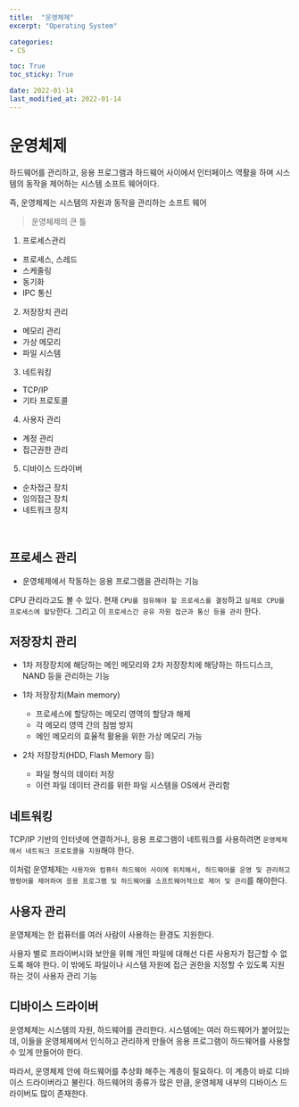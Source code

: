 ```yaml
---
title:  "운영체제"
excerpt: "Operating System"

categories:
- CS

toc: True
toc_sticky: True

date: 2022-01-14
last_modified_at: 2022-01-14
---
```


# 운영체제

하드웨어를 관리하고, 응용 프로그램과 하드웨어 사이에서 인터페이스 역활을 하며 시스템의 동작을 제어하는 시스템 소프트 웨어이다.

즉, 운영체제는 시스템의 자원과 동작을 관리하는 소프트 웨어

> 운영체제의 큰 틀

1. 프로세스관리
  - 프로세스, 스레드
  - 스케줄링
  - 동기화
  - IPC 통신
2. 저장장치 관리
  - 메모리 관리
  - 가상 메모리
  - 파일 시스템
3. 네트워킹
  - TCP/IP
  - 기타 프로토콜
4. 사용자 관리
  - 계정 관리
  - 접근권한 관리
5. 디바이스 드라이버
  - 순차접근 장치
  - 임의접근 장치
  - 네트워크 장치

<br>

## 프로세스 관리

- 운영체제에서 작동하는 응용 프로그램을 관리하는 기능

CPU 관리라고도 볼 수 있다. 현재 `CPU를 점유해야 할 프로세스를 결정`하고 `실제로 CPU를 프로세스에 할당`한다. 그리고 이 `프로세스간 공유 자원 접근과 통신 등을 관리` 한다.

## 저장장치 관리

- 1차 저장장치에 해당하는 메인 메모리와 2차 저장장치에 해당하는 하드디스크, NAND 등을 관리하는 기능

- 1차 저장장치(Main memory)
  - 프로세스에 할당하는 메모리 영역의 할당과 해제
  - 각 메모리 영역 간의 침범 방지
  - 메인 메모리의 효율적 활용을 위한 가상 메모리 가능

- 2차 저장장치(HDD, Flash Memory 등)
  - 파일 형식의 데이터 저장
  - 이런 파일 데이터 관리를 위한 파일 시스템을 OS에서 관리함

## 네트워킹

TCP/IP 기반의 인터넷에 연결하거나, 응용 프로그램이 네트워크를 사용하려면 `운영체제에서 네트워크 프로토콜을 지원`해야 한다. 

이처럼 운영체제는 `사용자와 컴퓨터 하드웨어 사이에 위치해서, 하드웨어를 운영 및 관리하고 명령어를 제어하여 응용 프로그램 및 하드웨어를 소프트웨어적으로 제어 및 관리`를 해야한다.

## 사용자 관리

운영체제는 한 컴퓨터를 여러 사람이 사용하는 환경도 지원한다.

사용자 별로 프라이버시와 보안을 위해 개인 파일에 대해선 다른 사용자가 접근할 수 없도록 해야 한다. 이 밖에도 파일이나 시스템 자원에 접근 권한을 지정할 수 있도록 지원하는 것이 사용자 관리 기능

## 디바이스 드라이버

운영체제는 시스템의 자원, 하드웨어를 관리한다. 시스템에는 여러 하드웨어가 붙어있는데, 이들을 운영체제에서 인식하고 관리하게 만들어 응용 프로그램이 하드웨어를 사용할 수 있게 만들어야 한다.

따라서, 운영체제 안에 하드웨어를 추상화 해주는 계층이 필요하다. 이 계층이 바로 디바이스 드라이버라고 불린다. 하드웨어의 종류가 많은 만큼, 운영체제 내부의 디바이스 드라이버도 많이 존재한다.